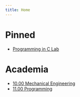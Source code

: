 ```yaml
---
title: Home
---
```

# Pinned
- [Programming in C Lab](10-19%20Academia/10%20Mechanical%20Engineering/10.02%20Semester%202/Programming%20in%20C%20Lab.md)
# Academia
- [10.00 Mechanical Engineering](10-19%20Academia/10%20Mechanical%20Engineering/10.00%20Index.md)
- [11.00 Programming](10-19%20Academia/11%20Programming/11.00%20Index.md)
